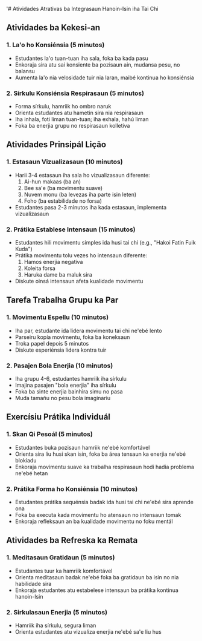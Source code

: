 '# Atividades Atrativas ba Integrasaun Hanoin-Isin iha Tai Chi

## Atividades ba Kekesi-an

### 1. La'o ho Konsiénsia (5 minutos)
- Estudantes la'o tuan-tuan iha sala, foka ba kada pasu
- Enkoraja sira atu sai konsiente ba pozisaun ain, mudansa pesu, no balansu
- Aumenta la'o nia velosidade tuir nia laran, maibé kontinua ho konsiénsia

### 2. Sírkulu Konsiénsia Respirasaun (5 minutos)
- Forma sírkulu, hamriik ho ombro naruk
- Orienta estudantes atu hametin sira nia respirasaun
- Iha inhala, foti liman tuan-tuan; iha exhala, hahú liman
- Foka ba enerjia grupu no respirasaun kolletiva

## Atividades Prinsipál Lição

### 1. Estasaun Vizualizasaun (10 minutos)
- Harii 3-4 estasaun iha sala ho vizualizasaun diferente:
  1. Ai-hun makaas (ba an)
  2. Bee sa'e (ba movimentu suave)
  3. Nuvem monu (ba levezas iha parte isin leten)
  4. Foho (ba estabilidade no forsa)
- Estudantes pasa 2-3 minutos iha kada estasaun, implementa vizualizasaun

### 2. Prátika Establese Intensaun (15 minutos)
- Estudantes hili movimentu simples ida husi tai chi (e.g., "Hakoi Fatin Fuik Kuda")
- Prátika movimentu tolu vezes ho intensaun diferente:
  1. Hamos enerjia negativa
  2. Koleita forsa
  3. Haruka dame ba maluk sira
- Diskute oinsá intensaun afeta kualidade movimentu

## Tarefa Trabalha Grupu ka Par

### 1. Movimentu Espellu (10 minutos)
- Iha par, estudante ida lidera movimentu tai chi ne'ebé lento
- Parseiru kopía movimentu, foka ba koneksaun
- Troka papel depois 5 minutos
- Diskute esperiénsia lidera kontra tuir

### 2. Pasajen Bola Enerjia (10 minutos)
- Iha grupu 4-6, estudantes hamriik iha sírkulu
- Imajina pasajen "bola enerjia" iha sírkulu
- Foka ba sinte enerjia bainhira simu no pasa
- Muda tamañu no pesu bola imaginariu

## Exercísiu Prátika Individuál

### 1. Skan Qi Pesoál (5 minutos)
- Estudantes buka pozisaun hamriik ne'ebé komfortável
- Orienta sira liu husi skan isin, foka ba área tensaun ka enerjia ne'ebé blokiadu
- Enkoraja movimentu suave ka trabalha respirasaun hodi hadia problema ne'ebé hetan

### 2. Prátika Forma ho Konsiénsia (10 minutos)
- Estudantes prátika sequénsia badak ida husi tai chi ne'ebé sira aprende ona
- Foka ba executa kada movimentu ho atensaun no intensaun tomak
- Enkoraja refleksaun an ba kualidade movimentu no foku mentál

## Atividades ba Refreska ka Remata

### 1. Meditasaun Gratidaun (5 minutos)
- Estudantes tuur ka hamriik komfortável
- Orienta meditasaun badak ne'ebé foka ba gratidaun ba isin no nia habilidade sira
- Enkoraja estudantes atu estabelese intensaun ba prátika kontinua hanoin-Isin

### 2. Sirkulasaun Enerjia (5 minutos)
- Hamriik iha sírkulu, segura liman
- Orienta estudantes atu vizualiza enerjia ne'ebé sa'e liu hus
